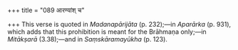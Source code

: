 +++
title = "089 आरण्यांश् च"

+++
This verse is quoted in *Madanapārijāta* (p. 232);—in *Aparārka* (p.
931), which adds that this prohibition is meant for the Brāhmaṇa
only;—in *Mitākṣarā* (3.38);—and in *Saṃskāramayūkha* (p. 123).


